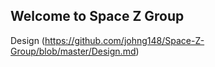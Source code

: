 ## Welcome to Space Z Group
Design (https://github.com/johng148/Space-Z-Group/blob/master/Design.md)



